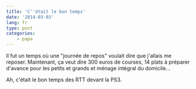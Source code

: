 ```yaml
---
title: 'C''était le bon temps'
date: '2014-03-03'
lang: fr
type: post
categories:
    - papa
---
```


Il fut un temps où une "journée de repos" voulait dire que j'allais me reposer.
Maintenant, ça veut dire 300 euros de courses, 14 plats à préparer d'avance pour les petits et grands et ménage intégral du domicile...

Ah, c'était le bon temps des RTT devant la PS3.
